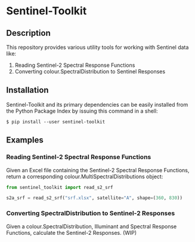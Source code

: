 # Sentinel-Toolkit

## Description
This repository provides various utility tools for working with Sentinel data like:
1. Reading Sentinel-2 Spectral Response Functions
2. Converting colour.SpectralDistribution to Sentinel Responses

## Installation
Sentinel-Toolkit and its primary dependencies can be easily installed from the Python Package Index by issuing this
command in a shell:
```shell
$ pip install --user sentinel-toolkit
```

## Examples
### Reading Sentinel-2 Spectral Response Functions
Given an Excel file containing the Sentinel-2 Spectral Response Functions,
return a corresponding colour.MultiSpectralDistributions object:
```python
from sentinel_toolkit import read_s2_srf

s2a_srf = read_s2_srf("srf.xlsx", satellite="A", shape=(360, 830))
```

### Converting SpectralDistribution to Sentinel-2 Responses
Given a colour.SpectralDistribution, Illuminant and Spectral Response Functions,
calculate the Sentinel-2 Responses. (WIP)

